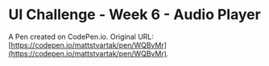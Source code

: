 # UI Challenge - Week 6 - Audio Player

A Pen created on CodePen.io. Original URL: [https://codepen.io/mattstvartak/pen/WQBvMr](https://codepen.io/mattstvartak/pen/WQBvMr).


